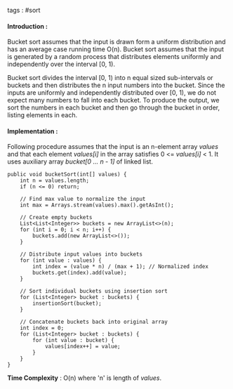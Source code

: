 tags : #sort 

#### Introduction : 

Bucket sort assumes that the input is drawn form a uniform distribution and has an average case running time O(n). Bucket sort assumes that the input is generated by a random process that distributes elements uniformly and independently over the interval \[0, 1).

Bucket sort divides the interval \[0, 1) into n equal sized sub-intervals or buckets and then distributes the n input numbers into the bucket. Since the inputs are uniformly and independently distributed over \[0, 1), we do not expect many numbers to fall into each bucket. To produce the output, we sort the numbers in each bucket and then go through the bucket in order, listing elements in each.

#### Implementation : 

Following procedure assumes that the input is an n-element array *values* and that each element *values\[i]* in the array satisfies 0 <= *values\[i]* < 1. It uses auxiliary array *bucket\[0 ... n - 1]* of linked list.

```
public void bucketSort(int[] values) {
    int n = values.length;
    if (n <= 0) return;
    
	// Find max value to normalize the input
    int max = Arrays.stream(values).max().getAsInt();
    
	// Create empty buckets
    List<List<Integer>> buckets = new ArrayList<>(n);
    for (int i = 0; i < n; i++) {
        buckets.add(new ArrayList<>());
    }
	
	// Distribute input values into buckets
    for (int value : values) {
        int index = (value * n) / (max + 1); // Normalized index
        buckets.get(index).add(value);
    }
    
    // Sort individual buckets using insertion sort
    for (List<Integer> bucket : buckets) {
        insertionSort(bucket);
    }
    
    // Concatenate buckets back into original array
    int index = 0;
    for (List<Integer> bucket : buckets) {
        for (int value : bucket) {
            values[index++] = value;
        }
    }
}
```

**Time Complexity** : O(n) where 'n' is length of _values_.
